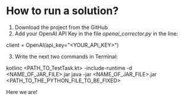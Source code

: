 # How to run a solution?

1) Download the project from the GitHub
2) Add your OpenAI API Key in the file *openai_corrector.py* in the line:

  client = OpenAI(api_key="<YOUR_API_KEY>")

3) Write the next two commands in Terminal: 

  kotlinc <PATH_TO_TestTask.kt> -include-runtime -d <NAME_OF_JAR_FILE>.jar
  java -jar <NAME_OF_JAR_FILE>.jar <PATH_TO_THE_PYTHON_FILE_TO_BE_FIXED>

Here we are!

